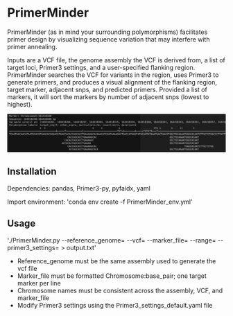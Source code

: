 # PrimerMinder

PrimerMinder (as in mind your surrounding polymorphisms) facilitates primer design by visualizing sequence variation that may interfere with primer annealing. 


Inputs are a VCF file, the genome assembly the VCF is derived from, a list of target loci, Primer3 settings, and a user-specified flanking region. PrimerMinder searches the VCF for variants in the region, uses Primer3 to generate primers, and produces a visual alignment of the flanking region, target marker, adjacent snps, and predicted primers. Provided a list of markers, it will sort the markers by number of adjacent snps (lowest to highest).


![Example output](image.png)


## Installation

Dependencies: pandas, Primer3-py, pyfaidx, yaml

Import environment:
'conda env create -f PrimerMinder_env.yml'


## Usage
'./PrimerMinder.py --reference_genome= --vcf= --marker_file= --range= --primer3_settings= > output.txt'


- Reference_genome must be the same assembly used to generate the vcf file
- Marker_file must be formatted Chromosome:base_pair; one target marker per line
- Chromosome names must be consistent across the assembly, VCF, and marker_file
- Modify Primer3 settings using the Primer3_settings_default.yaml file
